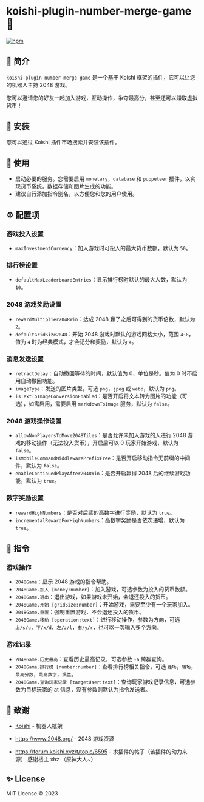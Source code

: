 # koishi-plugin-number-merge-game 🎲

[![npm](https://img.shields.io/npm/v/koishi-plugin-number-merge-game?style=flat-square)](https://www.npmjs.com/package/koishi-plugin-number-merge-game)

## 🎐 简介

`koishi-plugin-number-merge-game` 是一个基于 Koishi 框架的插件，它可以让您的机器人主持 2048 游戏。

您可以邀请您的好友一起加入游戏，互动操作，争夺最高分，甚至还可以赚取虚拟货币！

## 🎉 安装

您可以通过 Koishi 插件市场搜索并安装该插件。

## 🌈 使用

- 启动必要的服务。您需要启用 `monetary`，`database` 和 `puppeteer` 插件，以实现货币系统，数据存储和图片生成的功能。
- 建议自行添加指令别名，以方便您和您的用户使用。

## ⚙️ 配置项

### 游戏投入设置

- `maxInvestmentCurrency`：加入游戏时可投入的最大货币数额，默认为 `50`。

### 排行榜设置

- `defaultMaxLeaderboardEntries`：显示排行榜时默认的最大人数，默认为 `10`。

### 2048 游戏奖励设置

- `rewardMultiplier2048Win`：达成 2048 赢了之后可得到的货币倍数，默认为 `2`。
- `defaultGridSize2048`：开始 2048 游戏时默认的游戏网格大小，范围 `4~8`，值为 `4` 时为经典模式，才会记分和奖励，默认为 `4`。

### 消息发送设置

- `retractDelay`：自动撤回等待的时间，默认值为 0，单位是秒。值为 0 时不启用自动撤回功能。
- `imageType`：发送的图片类型，可选 `png`，`jpeg` 或 `webp`，默认为 `png`。
- `isTextToImageConversionEnabled`：是否开启将文本转为图片的功能（可选），如需启用，需要启用 `markdownToImage`
  服务，默认为 `false`。

### 2048 游戏操作设置

- `allowNonPlayersToMove2048Tiles`：是否允许未加入游戏的人进行 2048 游戏的移动操作（无法投入货币），开启后可以 0
  玩家开始游戏，默认为 `false`。
- `isMobileCommandMiddlewarePrefixFree`：是否开启移动指令无前缀的中间件，默认为 `false`。
- `enableContinuedPlayAfter2048Win`：是否开启赢得 2048 后的继续游戏功能，默认为 `true`。

### 数字奖励设置

- `rewardHighNumbers`：是否对后续的高数字进行奖励，默认为 `true`。
- `incrementalRewardForHighNumbers`：高数字奖励是否依次递增，默认为 `true`。

## 🌼 指令

### 游戏操作

- `2048Game`：显示 2048 游戏的指令帮助。
- `2048Game.加入 [money:number]`：加入游戏，可选参数为投入的货币数额。
- `2048Game.退出`：退出游戏，如果游戏未开始，会退还投入的货币。
- `2048Game.开始 [gridSize:number]`：开始游戏，需要至少有一个玩家加入。
- `2048Game.重置`：强制重置游戏，不会退还投入的货币。
- `2048Game.移动 [operation:text]`：进行移动操作，参数为方向，可选 `上/s/u`，`下/x/d`，`左/z/l`，`右/y/r`，也可以一次输入多个方向。

### 游戏记录

- `2048Game.历史最高`：查看历史最高记录，可选参数 `-a` 跨群查询。
- `2048Game.排行榜 [number:number]`：查看排行榜相关指令，可选 `胜场`，`输场`，`最高分数`，`最高数字`，`损益`。
- `2048Game.查询玩家记录 [targetUser:text]`：查询玩家游戏记录信息，可选参数为目标玩家的 at 信息，没有参数则默认为指令发送者。

## 🍧 致谢

* [Koishi](https://koishi.chat/) - 机器人框架

* https://www.2048.org/ - 2048 游戏资源

* https://forum.koishi.xyz/t/topic/6595 - 求插件的帖子（该插件的动力来源） 感谢楼主 xhz （原神大人~）

## ✨ License

MIT License © 2023
